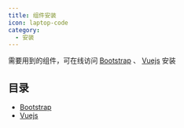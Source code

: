```yaml
---
title: 组件安装
icon: laptop-code
category:
  - 安装
---
```


需要用到的组件，可在线访问 [Bootstrap](https://getbootstrap.com/) 、 [Vuejs](https://cn.vuejs.org/Vuejs.md) 安装

[//]: # (<Catalog />)

## 目录

- [Bootstrap](Bootstrap.md)
- [Vuejs](Vuejs.md)
